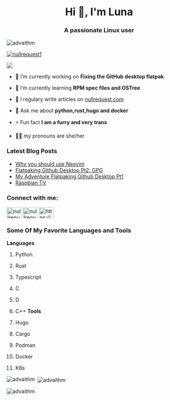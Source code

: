 <h1 align="center">Hi 👋, I'm Luna</h1>
<h3 align="center">A passionate Linux user</h3>

<p align="left"> <img src="https://komarev.com/ghpvc/?username=advaithm&label=Profile%20views&color=0e75b6&style=flat" alt="advaithm" /> </p>

<p align="left"> <a href="https://twitter.com/lunarequest" target="blank"><img src="https://img.shields.io/twitter/follow/lunarequest?logo=twitter&style=for-the-badge" alt="nullrequest1" /></a> </p>
<p align="left"><a rel="me" href="https://tech.lgbt/@Lunarqest"><img src="https://img.shields.io/mastodon/follow/107285569333387542?domain=https%3A%2F%2Ftech.lgbt&style=for-the-badge" /></a></p>

- 🔭 I’m currently working on **Fixing the GitHub desktop flatpak**

- 🌱 I’m currently learning **RPM spec files and OSTree**

- 📝 I regulary write articles on [nullrequest.com](https://nullrequest.com)

- 💬 Ask me about **python,rust,hugo and docker**

- ⚡ Fun fact **I am a furry and very trans**

- :transgender_flag: my pronouns are she/her
### Latest Blog Posts
<!-- BLOG-POST-LIST:START -->
- [Why you should use Neovim](https://nullrequest.com/post/neovim/)
- [Flatpaking Github Desktop Pt2: GPG](https://nullrequest.com/post/flatpaking-github-desktop-pt2/)
- [My Adventure Flatpaking Github Desktop Pt1](https://nullrequest.com/post/flatpaking-github-desktop/)
- [Raspbian TV](https://nullrequest.com/post/rs_pi_tv/)
<!-- BLOG-POST-LIST:END -->

<h3 align="left">Connect with me:</h3>
<p align="left">
<a href="https://twitter.com/nullrequest1" target="blank"><img align="center" src="https://cdn.jsdelivr.net/npm/simple-icons@3.0.1/icons/twitter.svg" alt="nullrequest1" height="30" width="40" /></a>
<a href="https://instagram.com/nullrequest_" target="blank"><img align="center" src="https://cdn.jsdelivr.net/npm/simple-icons@3.0.1/icons/instagram.svg" alt="nullrequest_" height="30" width="40" /></a>
<a href="https://nullrequest.com/index.xml" target="blank"><img align="center" src="https://cdn.jsdelivr.net/npm/simple-icons@3.0.1/icons/rss.svg" alt="https://nullrequest.com/index.xml" height="30" width="40" /></a>
</p>

<h3 align="left">Some Of My Favorite Languages and Tools</h3>
<b>Languages</b>

1. Python
   
2. Rust
   
3. Typescript 
   
4. C
   
5. D
   
6. C++
<b>Tools</b>
1. Hugo
   
2. Cargo 
   
3. Podman
   
4. Docker
   
5. K8s

<p><img align="left" src="https://github-readme-stats.vercel.app/api/top-langs?username=Lunarequest&show_icons=true&locale=en&layout=compact&theme=radical" alt="advaithm" /></p>

<p>&nbsp;<img align="center" src="https://github-readme-stats.vercel.app/api?username=Lunarequest&show_icons=true&locale=en&theme=radical" alt="advaithm" /></p>

<p><img align="center" src="https://github-readme-streak-stats.herokuapp.com/?user=Lunarequest&theme=radical" alt="advaithm" /></p>

